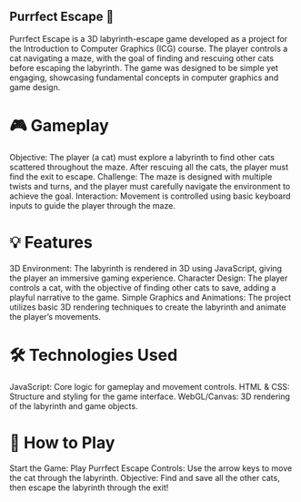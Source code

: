 ## Purrfect Escape 🐾
Purrfect Escape is a 3D labyrinth-escape game developed as a project for the Introduction to Computer Graphics (ICG) course. The player controls a cat navigating a maze, with the goal of finding and rescuing other cats before escaping the labyrinth. The game was designed to be simple yet engaging, showcasing fundamental concepts in computer graphics and game design.

# 🎮 Gameplay
Objective: The player (a cat) must explore a labyrinth to find other cats scattered throughout the maze. After rescuing all the cats, the player must find the exit to escape.
Challenge: The maze is designed with multiple twists and turns, and the player must carefully navigate the environment to achieve the goal.
Interaction: Movement is controlled using basic keyboard inputs to guide the player through the maze.

# 💡 Features
3D Environment: The labyrinth is rendered in 3D using JavaScript, giving the player an immersive gaming experience.
Character Design: The player controls a cat, with the objective of finding other cats to save, adding a playful narrative to the game.
Simple Graphics and Animations: The project utilizes basic 3D rendering techniques to create the labyrinth and animate the player’s movements.

# 🛠️ Technologies Used
JavaScript: Core logic for gameplay and movement controls.
HTML & CSS: Structure and styling for the game interface.
WebGL/Canvas: 3D rendering of the labyrinth and game objects.

# 📂 How to Play
Start the Game: Play Purrfect Escape
Controls: Use the arrow keys to move the cat through the labyrinth.
Objective: Find and save all the other cats, then escape the labyrinth through the exit!
